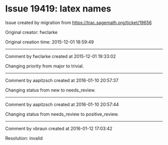 # Issue 19419: latex names

Issue created by migration from https://trac.sagemath.org/ticket/19656

Original creator: fwclarke

Original creation time: 2015-12-01 18:59:49




---

Comment by fwclarke created at 2015-12-01 19:33:02

Changing priority from major to trivial.


---

Comment by aapitzsch created at 2016-01-10 20:57:37

Changing status from new to needs_review.


---

Comment by aapitzsch created at 2016-01-10 20:57:44

Changing status from needs_review to positive_review.


---

Comment by vbraun created at 2016-01-12 17:03:42

Resolution: invalid
